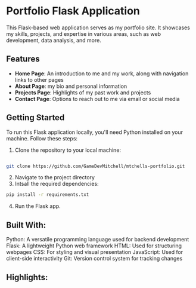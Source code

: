 # Portfolio Flask Application

This Flask-based web application serves as my portfolio site. It showcases my skills, projects, and expertise in various areas, such as web development, data analysis, and more.

## Features

- **Home Page**: An introduction to me and my work, along with navigation links to other pages
- **About Page**: my bio and personal information
- **Projects Page**: Highlights of my past work and projects
- **Contact Page**: Options to reach out to me via email or social media

## Getting Started

To run this Flask application locally, you'll need Python installed on your machine. Follow these steps:

1. Clone the repository to your local machine:

```bash

git clone https://github.com/GameDevMitchell/mtchells-portfolio.git

```

2. Navigate to the project directory
3. Intsall the required dependencies:

```bash
pip install -r requirements.txt
```

4. Run the Flask app.

## Built With:

Python: A versatile programming language used for backend development
Flask: A lightweight Python web framework
HTML: Used for structuring webpages
CSS: For styling and visual presentation
JavaScript: Used for client-side interactivity
Git: Version control system for tracking changes

## Highlights:
